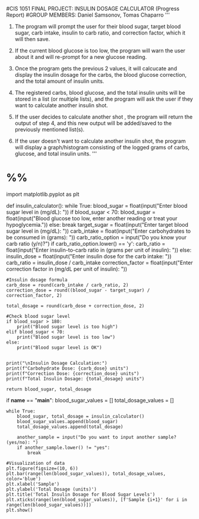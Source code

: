 #CIS 1051 FINAL PROJECT: INSULIN DOSAGE CALCULATOR (Progress Report)
#GROUP MEMBERS: Daniel Samsonov, Tomas Chaparro
'''
1. The program will prompt the user for their blood sugar, target blood sugar, 
carb intake, insulin to carb ratio, and correction factor, which it will then save.

2. If the current blood glucose is too low, the program will warn the user about it
and will re-prompt for a new glucose reading.

3. Once the program gets the previous 2 values, it will calcucate and display the
insulin dosage for the carbs, the blood glucose correction, and the total amount of insulin units.

4. The registered carbs, blood glucose, and the total insulin units will be stored in a list 
(or multiple lists), and the program will ask the user if they want to calculate another insulin shot.

5. If the user decides to calculate another shot , the program will return the output of step 4, and this
new output will be added/saved to the previously mentioned list(s).

6. If the user doesn't want to calculate another insulin shot, the program will display a graph/histogram 
consisting of the logged grams of carbs, glucose, and total insulin units.
'''
# %%

import matplotlib.pyplot as plt

def insulin_calculator():
    while True:
        blood_sugar = float(input("Enter blood sugar level in (mg/dL): "))
        if blood_sugar < 70:
            blood_sugar = float(input("Blood glucose too low, enter another reading or treat your hypoglycemia."))
        else:
            break
    target_sugar = float(input("Enter target blood sugar level in (mg/dL): "))
    carb_intake = float(input("Enter carbohydrates to be consumed in (grams): "))
    carb_ratio_option = input("Do you know your carb ratio (y/n)?")
    if carb_ratio_option.lower() == 'y':
        carb_ratio = float(input("Enter insulin-to-carb ratio in (grams per unit of insulin): "))
    else:
        insulin_dose = float(input("Enter insulin dose for the carb intake: "))
        carb_ratio = insulin_dose / carb_intake
    correction_factor = float(input("Enter correction factor in (mg/dL per unit of insulin): "))

    #Insulin dosage formula
    carb_dose = round(carb_intake / carb_ratio, 2)
    correction_dose = round((blood_sugar - target_sugar) / correction_factor, 2)

    total_dosage = round(carb_dose + correction_dose, 2)

    #Check blood sugar level
    if blood_sugar > 180:
        print("Blood sugar level is too high")
    elif blood_sugar < 70:
        print("Blood sugar level is too low")
    else:
        print("Blood sugar level is OK")


    print("\nInsulin Dosage Calculation:")
    print(f"Carbohydrate Dose: {carb_dose} units")
    print(f"Correction Dose: {correction_dose} units")
    print(f"Total Insulin Dosage: {total_dosage} units")

    return blood_sugar, total_dosage

if __name__ == "__main__":
    blood_sugar_values = []
    total_dosage_values = []

    while True:
        blood_sugar, total_dosage = insulin_calculator()
        blood_sugar_values.append(blood_sugar)
        total_dosage_values.append(total_dosage)

        another_sample = input("Do you want to input another sample? (yes/no): ")
        if another_sample.lower() != "yes":
            break

    #Visualization of data
    plt.figure(figsize=(10, 6))
    plt.bar(range(len(blood_sugar_values)), total_dosage_values, color='blue')
    plt.xlabel('Sample')
    plt.ylabel('Total Dosage (units)')
    plt.title('Total Insulin Dosage for Blood Sugar Levels')
    plt.xticks(range(len(blood_sugar_values)), [f'Sample {i+1}' for i in range(len(blood_sugar_values))])
    plt.show()
